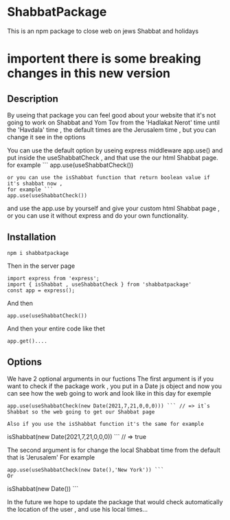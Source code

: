 # ShabbatPackage

This is an npm package to close web on jews Shabbat and holidays

# importent there is some breaking changes in this new version

## Description

By useing that package you can feel good about your website that it's not going to work on Shabbat and Yom Tov
from the 'Hadlakat Nerot' time until the 'Havdala' time , the default times are the Jerusalem time , but you can change it see in the options

You can use the default option by useing express middleware app.use() and put inside the useShabbatCheck , and that use the our html Shabbat page.
for example ```
app.use(useShabbatCheck())
```
or you can use the isShabbat function that return boolean value if it's shabbat now ,
for example ```
app.use(useShabbatCheck())
```
and use the app.use by yourself and give your custom html Shabbat page , or you can use it without express and do your own functionality.


## Installation

```
npm i shabbatpackage
```

Then in the server page

```
import express from 'express';
import { isShabbat , useShabbatCheck } from 'shabbatpackage'
const app = express();
```

And then

```
app.use(useShabbatCheck())
```

And then your entire code like thet

```
app.get()....
```

## Options

We have 2 optional arguments in our fuctions
The first argument is if you want to check if the package work , you put in a Date js object and now you can see how the web going to work and look like in this day for exemple

````
app.use(useShabbatCheck(new Date(2021,7,21,0,0,0))) ``` // => it`s Shabbat so the web going to get our Shabbat page

Also if you use the isShabbat function it's the same for example
````

isShabbat(new Date(2021,7,21,0,0,0)) ``` // => true

The second argument is for change the local Shabbat time from the default that is 'Jerusalem'
For example

````
app.use(useShabbatCheck(new Date(),'New York')) ```
Or
````

isShabbat(new Date()) ```

<!-- To see how your web going to look like on Shabbat you can use the first optional argument in the function by true like that

```
shabbatCheck(true)
```

Also in the the default times of Shabbat are by 'Jerusalem' time , but you can change it by the second argument like that

```
shabbatCheck(false,'New York')
``` -->

In the future we hope to update the package that would check automatically the location of the user , and use his local times...
